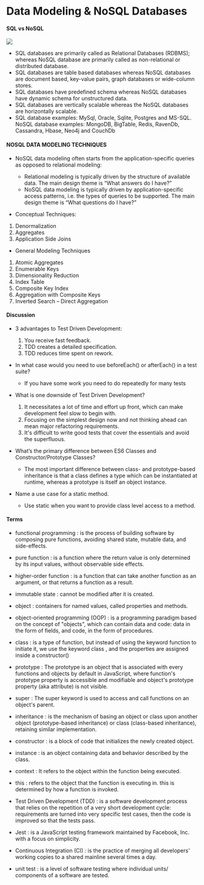 # Data Modeling & NoSQL Databases

#### SQL vs NoSQL

![](https://cryptoinvestinginsider.com/blog/wp-content/uploads/2019/07/12AZ5SpsmDvk67BIImwHvh_cQ.png)

- SQL databases are primarily called as Relational Databases (RDBMS); whereas NoSQL database are primarily called as non-relational or distributed database.
- SQL databases are table based databases whereas NoSQL databases are document based, key-value pairs, graph databases or wide-column stores. 
- SQL databases have predefined schema whereas NoSQL databases have dynamic schema for unstructured data.
- SQL databases are vertically scalable whereas the NoSQL databases are horizontally scalable.
- SQL database examples: MySql, Oracle, Sqlite, Postgres and MS-SQL. NoSQL database examples: MongoDB, BigTable, Redis, RavenDb, Cassandra, Hbase, Neo4j and CouchDb

#### NOSQL DATA MODELING TECHNIQUES

- NoSQL data modeling often starts from the application-specific queries as opposed to relational modeling:
    - Relational modeling is typically driven by the structure of available data. The main design theme is  “What answers do I have?” 
    - NoSQL data modeling is typically driven by application-specific access patterns, i.e. the types of queries to be supported. The main design theme is “What questions do I have?”  

- Conceptual Techniques:
1. Denormalization
2. Aggregates
3. Application Side Joins

- General Modeling Techniques
1. Atomic Aggregates
2. Enumerable Keys
3. Dimensionality Reduction
4. Index Table
5. Composite Key Index
6. Aggregation with Composite Keys
7. Inverted Search – Direct Aggregation

#### Discussion

- 3 advantages to Test Driven Development:
    1. You receive fast feedback.
    2. TDD creates a detailed specification.
    3. TDD reduces time spent on rework.

- In what case would you need to use beforeEach() or afterEach() in a test suite?
    - If you have some work you need to do repeatedly for many tests

- What is one downside of Test Driven Development?
    1. It necessitates a lot of time and effort up front, which can make development feel slow to begin with.
    2. Focusing on the simplest design now and not thinking ahead can mean major refactoring requirements.
    3. It's difficult to write good tests that cover the essentials and avoid the superfluous.

- What’s the primary difference between ES6 Classes and Constructor/Prototype Classes?
    - The most important difference between class- and prototype-based inheritance is that a class defines a type which can be instantiated at runtime, whereas a prototype is itself an object instance.

- Name a use case for a static method.
    - Use static when you want to provide class level access to a method.

#### Terms

- functional programming : is the process of building software by composing pure functions, avoiding shared state, mutable data, and side-effects.

- pure function : is a function where the return value is only determined by its input values, without observable side effects.

- higher-order function :  is a function that can take another function as an argument, or that returns a function as a result.

- immutable state : cannot be modified after it is created.

- object : containers for named values, called properties and methods. 

- object-oriented programming (OOP) :  is a programming paradigm based on the concept of "objects", which can contain data and code: data in the form of fields, and code, in the form of procedures. 

- class : is a type of function, but instead of using the keyword function to initiate it, we use the keyword class , and the properties are assigned inside a constructor()

- prototype : The prototype is an object that is associated with every functions and objects by default in JavaScript, where function's prototype property is accessible and modifiable and object's prototype property (aka attribute) is not visible.

- super : The super keyword is used to access and call functions on an object's parent.

- inheritance : is the mechanism of basing an object or class upon another object (prototype-based inheritance) or class (class-based inheritance), retaining similar implementation.

- constructor : is a block of code that initializes the newly created object.

- instance : is an object containing data and behavior described by the class. 

- context : It refers to the object within the function being executed.

- this : refers to the object that the function is executing in. this is determined by how a function is invoked.

- Test Driven Development (TDD) : is a software development process that relies on the repetition of a very short development cycle: requirements are turned into very specific test cases, then the code is improved so that the tests pass.

- Jest :  is a JavaScript testing framework maintained by Facebook, Inc. with a focus on simplicity.

- Continuous Integration (CI) : is the practice of merging all developers' working copies to a shared mainline several times a day.

- unit test : is a level of software testing where individual units/ components of a software are tested. 

